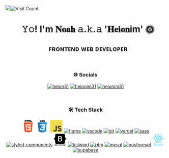 <!-- TOTAL VISITORS -->
<img align="center" src="https://visitcount.itsvg.in/api?id=heion31&icon=6&color=12" alt="Visit Count" />
<!-- PROFILE IMG -->
<img align="left" height="150" src="https://pbs.twimg.com/profile_images/1585819921594085376/Oa93Cj7Q_400x400.jpg" />
<!-- HEADER -->
<h1 align="center">𝚈𝚘! I'm 𝐍𝐨𝐚𝐡 𝚊.𝚔.𝚊 '𝐇𝐞𝐢𝐨𝐧im' 🌞</h1>
<h2 align="center">ꜰʀᴏɴᴛᴇɴᴅ ᴡᴇʙ ᴅᴇᴠᴇʟᴏᴘᴇʀ</h2>

<br>

<!-- SOCIAL MEDIA -->
<h3 align="center">🌐 Socials</h3>
<p align="center">
     <a href="https://dev.to/heion31" target="_blank" title="dev.to"><img align="center" src="https://raw.githubusercontent.com/rahuldkjain/github-profile-readme-generator/master/src/images/icons/Social/devto.svg" alt="heion31" height="30" width="40" /></a>
     <a href="https://twitter.com/heionim31" target="_blank" title="twitter"><img align="center" src="https://raw.githubusercontent.com/rahuldkjain/github-profile-readme-generator/master/src/images/icons/Social/twitter.svg" alt="heionim31" height="30" width="40" /></a>
     <a href="https://instagram.com/heionim31" target="_blank" title="instagram"><img align="center" src="https://raw.githubusercontent.com/rahuldkjain/github-profile-readme-generator/master/src/images/icons/Social/instagram.svg" alt="heionim31" height="30" width="40" /></a>
</p>

<br>

<!-- TECH STACK -->
<h3 align="center">🛠 Tech Stack</h3>
<p align="center">
     <!-- HTML -->
     <a href="https://www.w3.org/html/" target="_blank" rel="noreferrer" title="HTML"> <img src="https://raw.githubusercontent.com/devicons/devicon/master/icons/html5/html5-original-wordmark.svg" alt="html5" width="40" height="40"/></a> 
     <!-- CSS -->
     <a href="https://www.w3schools.com/css/" target="_blank" rel="noreferrer" title="CSS"> <img src="https://raw.githubusercontent.com/devicons/devicon/master/icons/css3/css3-original-wordmark.svg" alt="css3" width="40" height="40"/></a> 
     <!-- JavaScript -->
     <a href="https://developer.mozilla.org/en-US/docs/Web/JavaScript" target="_blank" rel="noreferrer" title="JavaScript"> <img src="https://raw.githubusercontent.com/devicons/devicon/master/icons/javascript/javascript-original.svg" alt="javascript" width="40" height="40"/></a>
     <!-- Figma -->
     <a href="https://www.figma.com/" target="_blank" rel="noreferrer" title="Figma"> <img src="https://www.vectorlogo.zone/logos/figma/figma-icon.svg" alt="figma" width="40" height="40"/></a>
     <!-- Visual Studio Code -->
     <a href="https://code.visualstudio.com/" target="_blank" rel="noreferrer" title="Visual Studio Code"> <img src="https://upload.wikimedia.org/wikipedia/commons/thumb/9/9a/Visual_Studio_Code_1.35_icon.svg/1200px-Visual_Studio_Code_1.35_icon.svg.png" alt="vscode" width="40" height="40"/></a>
     <!-- GIT -->
     <a href="https://git-scm.com/" target="_blank" rel="noreferrer" title="Git"> <img src="https://www.vectorlogo.zone/logos/git-scm/git-scm-icon.svg" alt="git" width="40" height="40"/></a>
     <!-- Vercel -->
     <a href="https://vercel.com/" target="_blank" rel="noreferrer" title="Vercel"> <img src="https://www.vectorlogo.zone/logos/vercel/vercel-icon.svg" alt="vercel" width="40" height="40"/></a>
     <!-- Sass -->
     <a href="https://sass-lang.com/" target="_blank" rel="noreferrer" title="Sass"> <img src="https://www.vectorlogo.zone/logos/sass-lang/sass-lang-icon.svg" alt="sass" width="40" height="40"/></a>
     <!-- Styled Components -->
     <a href="https://styled-components.com/" target="_blank" rel="noreferrer" title="Styled Components"> <img src="https://styled-components.com/logo.png" alt="styled-components" width="40" height="40"/></a>
     <!-- Bootstrap -->
     <a href="https://getbootstrap.com" target="_blank" rel="noreferrer" title="Bootstrap"> <img src="https://raw.githubusercontent.com/devicons/devicon/master/icons/bootstrap/bootstrap-plain-wordmark.svg" alt="bootstrap" width="40" height="40"/></a>
     <!-- Tailwind CSS -->
     <a href="https://tailwindcss.com/" target="_blank" rel="noreferrer" title="Tailwind CSS"> <img src="https://www.vectorlogo.zone/logos/tailwindcss/tailwindcss-icon.svg" alt="tailwind" width="40" height="40"/></a>
     <!-- PHP -->
     <a href="https://www.php.net/" target="_blank" rel="noreferrer" title="PHP"> <img src="https://www.vectorlogo.zone/logos/php/php-icon.svg" alt="php" width="40" height="40"/></a>
     <!-- MySQL -->
     <a href="https://www.mysql.com/" target="_blank" rel="noreferrer" title="MySQL"> <img src="https://www.vectorlogo.zone/logos/mysql/mysql-icon.svg" alt="mysql" width="40" height="40"/></a>
     <!-- PostgreSQL -->
     <a href="https://www.postgresql.org/" target="_blank" rel="noreferrer" title="PostgreSQL"> <img src="https://www.vectorlogo.zone/logos/postgresql/postgresql-icon.svg" alt="postgresql" width="40" height="40"/></a>
     <!-- React -->
     <a href="https://reactjs.org/" target="_blank" rel="noreferrer" title="React"> <img src="https://raw.githubusercontent.com/devicons/devicon/master/icons/react/react-original-wordmark.svg" alt="react" width="40" height="40"/></a>
     <!-- Express -->
     <!--<a href="https://expressjs.com/" target="_blank" rel="noreferrer" title="Express.js"> <img src="https://www.vectorlogo.zone/logos/expressjs/expressjs-icon.svg" alt="express" width="40" height="40"/></a>-->
     <!-- Node.js -->
     <!--<a href="https://nodejs.org/" target="_blank" rel="noreferrer" title="Node.js"> <img src="https://www.vectorlogo.zone/logos/nodejs/nodejs-icon.svg" alt="nodejs" width="40" height="40"/></a>-->
     <!-- MongoDB -->
     <!--<a href="https://www.mongodb.com/" target="_blank" rel="noreferrer" title="MongoDB"> <img src="https://www.vectorlogo.zone/logos/mongodb/mongodb-icon.svg" alt="mongodb" width="40" height="40"/></a>-->
     <!-- Next.js -->
     <!--<a href="https://nextjs.org/" target="_blank" rel="noreferrer" title="Next.js"> <img src="https://seeklogo.com/images/N/next-js-logo-8FCFF51DD2-seeklogo.com.png" alt="nextjs" width="40" height="40"/></a>-->
     <!-- TypeScript -->
     <!--<a href="https://www.typescriptlang.org/" target="_blank" rel="noreferrer" title="TypeScript"> <img src="https://www.vectorlogo.zone/logos/typescriptlang/typescriptlang-icon.svg" alt="typescript" width="40" height="40"/></a>-->
     <!-- Supabase -->
     <a href="https://supabase.io/" target="_blank" rel="noreferrer" title="Supabase"> <img src="https://www.vectorlogo.zone/logos/supabase/supabase-icon.svg" alt="supabase" width="40" height="40"/></a>
</p>
